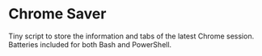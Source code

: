 # Chrome Saver

Tiny script to store the information and tabs of the latest Chrome session. Batteries included for both Bash and PowerShell.


